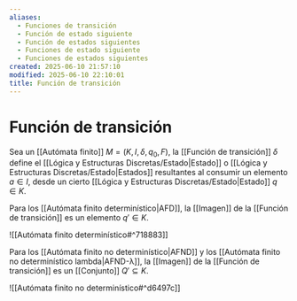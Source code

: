 ```yaml
---
aliases:
  - Funciones de transición
  - Función de estado siguiente
  - Función de estados siguientes
  - Funciones de estado siguiente
  - Funciones de estados siguientes
created: 2025-06-10 21:57:10
modified: 2025-06-10 22:10:01
title: Función de transición
---
```


# Función de transición

Sea un [[Autómata finito]] $M = \left( K, I, \delta, q_0, F \right)$, la [[Función de transición]] $\delta$ define el [[Lógica y Estructuras Discretas/Estado|Estado]] o [[Lógica y Estructuras Discretas/Estado|Estados]] resultantes al consumir un elemento $a \in I$, desde un cierto [[Lógica y Estructuras Discretas/Estado|Estado]] $q \in K$.

Para los [[Autómata finito determinístico|AFD]], la [[Imagen]] de la [[Función de transición]] es un elemento $q' \in K$.

![[Autómata finito determinístico#^718883]]

Para los [[Autómata finito no determinístico|AFND]] y los [[Autómata finito no determinístico lambda|AFND-λ]], la [[Imagen]] de la [[Función de transición]] es un [[Conjunto]] $Q' \subseteq K$.

![[Autómata finito no determinístico#^d6497c]]
